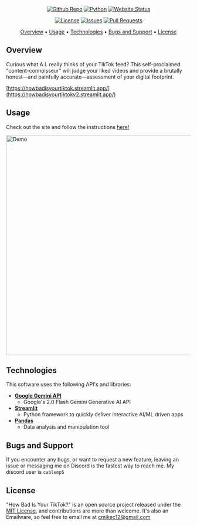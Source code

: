 <p align="center">
  <a href="https://github.com/cablemp5/howbadisyourtiktokv1"><img src="https://img.shields.io/github/languages/code-size/cablemp5/howbadisyourtiktokv1" alt="Github Repo"></a>
  <a href="https://github.com/cablemp5/howbadisyourtiktokv1"><img src="https://img.shields.io/badge/python-3.9.13-blue?logo=python" alt="Python"></a>
  <a href="https://github.com/cablemp5/howbadisyourtiktokv1"><img src="https://img.shields.io/badge/status-up-green" alt="Website Status"></a>
<p/>
  
<p align="center">
  <a href="https://github.com/cablemp5/howbadisyourtiktokv1"><img src="https://img.shields.io/github/license/cablemp5/howbadisyourtiktokv1" alt="License"></a>
  <a href="https://github.com/cablemp5/howbadisyourtiktokv1"><img src="https://img.shields.io/github/issues/cablemp5/howbadisyourtiktokv1" alt="Issues"></a>
  <a href="https://github.com/cablemp5/howbadisyourtiktokv1/pulls"><img src="https://img.shields.io/badge/PRs-welcome-brightgreen" alt="Pull Requests"></a>
<p/>

<p align="center">
  <a href="#overview">Overview</a>
  •
  <a href="#usage">Usage</a>
  •
  <a href="#technologies">Technologies</a>
  •
  <a href="#bugs-and-support">Bugs and Support</a>
  •
  <a href="#license">License</a>
</p>
    
## Overview

Curious what A.I. really thinks of your TikTok feed? This self-proclaimed "content-connoisseur" will judge your liked videos and provide a brutally honest—and painfully accurate—assessment of your digital footprint.

[https://howbadisyourtiktok.streamlit.app/](https://howbadisyourtiktokv2.streamlit.app/)

## Usage

Check out the site and follow the instructions [here!](https://howbadisyourtiktokv2.streamlit.app/)

<img src="https://i.postimg.cc/TwB0Pyj1/image-1.png" alt="Demo" width="600"/>

## Technologies

This software uses the following API's and libraries:

- [**Google Gemini API**](https://ai.google.dev/)
  - Google's 2.0 Flash Gemini Generative AI API 
- [**Streamlit**](https://streamlit.io/)
  - Python framework to quickly deliver interactive AI/ML driven apps
- [**Pandas**](https://github.com/google/gson)
  - Data analysis and manipulation tool
  
## Bugs and Support

If you encounter any bugs, or want to request a new feature, leaving an issue or messaging me on Discord is the fastest way to reach me. My discord user is `cablemp5`

## License

"How Bad Is Your TikTok?" is an open source project released under the [MIT License](LICENSE), and contributions are more than welcome. It's also an Emailware, so feel free to email me at [cmikec12@gmail.com](cmikec12@gmail.com) 

